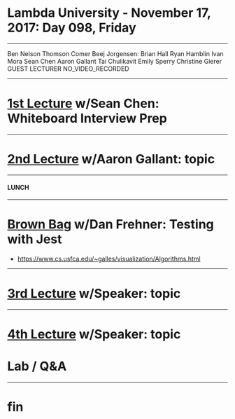 # Lambda University - November 17, 2017: Day 098, Friday
***
Ben Nelson
Thomson Comer
Beej Jorgensen: Brian Hall
Ryan Hamblin
Ivan Mora
Sean Chen
Aaron Gallant
Tai Chulikavit
Emily Sperry
Christine Gierer
GUEST LECTURER
NO_VIDEO_RECORDED
***
# [1st Lecture](NO_VIDEO_RECORDED) w/Sean Chen: Whiteboard Interview Prep
***
# [2nd Lecture](https://youtu.be/G2Kg83S-byY) w/Aaron Gallant: topic
***
#### LUNCH
***
# [Brown Bag](VIDEO_RECORDED_NOT_POSTED) w/Dan Frehner: Testing with Jest
- https://www.cs.usfca.edu/~galles/visualization/Algorithms.html

***
# [3rd Lecture](VIDEO_RECORDED_NOT_POSTED) w/Speaker: topic
***
# [4th Lecture](VIDEO_RECORDED_NOT_POSTED) w/Speaker: topic
# Lab / Q&A
***
# fin
